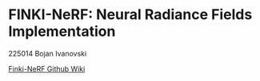 # FINKI-NeRF: Neural Radiance Fields Implementation

225014 Bojan Ivanovski

[Finki-NeRF Github Wiki](https://github.com/Bojan-Ivanovski/finki-nerf/wiki)